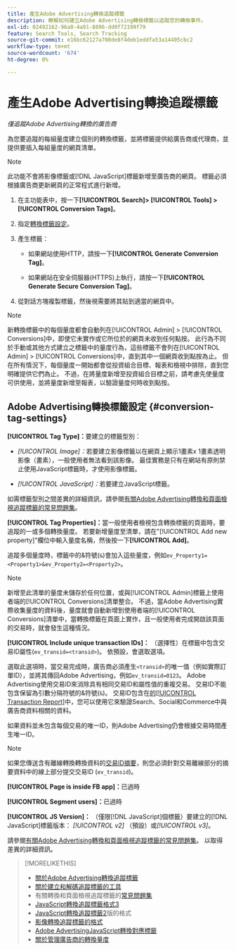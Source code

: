 ```yaml
---
title: 產生Adobe Advertising轉換追蹤標籤
description: 瞭解如何建立Adobe Advertising轉換標籤以追蹤您的轉換事件。
exl-id: 02492162-96a0-4a91-8896-dd0f72199f79
feature: Search Tools, Search Tracking
source-git-commit: e16bc62127a708de8f4deb1eddfa53a14405cbc2
workflow-type: tm+mt
source-wordcount: '674'
ht-degree: 0%

---
```


# 產生Adobe Advertising轉換追蹤標籤

*僅追蹤Adobe Advertising轉換的廣告商*

為您要追蹤的每組量度建立個別的轉換標籤，並將標籤提供給廣告商或代理商，並提供要插入每組量度的網頁清單。

>[!NOTE]
>
>此功能不會將影像標籤或[!DNL JavaScript]標籤新增至廣告商的網頁。 標籤必須根據廣告商更新網頁的正常程式進行新增。

1. 在主功能表中，按一下&#x200B;**[!UICONTROL Search]> [!UICONTROL Tools] >[!UICONTROL Conversion Tags]**。

1. 指定[轉換標籤設定](#conversion-tag-settings)。

1. 產生標籤：

   * 如果網站使用HTTP，請按一下&#x200B;**[!UICONTROL Generate Conversion Tag]**。

   * 如果網站在安全伺服器(HTTPS)上執行，請按一下&#x200B;**[!UICONTROL Generate Secure Conversion Tag]**。

1. 從對話方塊複製標籤，然後視需要將其貼到適當的網頁中。

>[!NOTE]
>
>新轉換標籤中的每個量度都會自動列在[!UICONTROL Admin] > [!UICONTROL Conversions]中，即使它未實作或它所位於的網頁未收到任何點按。 此行為不同於手動或其他方式建立之標籤中的量度行為，這些標籤不會列在[!UICONTROL Admin] > [!UICONTROL Conversions]中，直到其中一個網頁收到點按為止。 但在所有情況下，每個量度一開始都會從投資組合目標、報表和檢視中排除，直到您明確提供它們為止。 不過，在將量度新增至投資組合目標之前，請考慮先使量度可供使用，並將量度新增至報表，以驗證量度何時收到點按。

## Adobe Advertising轉換標籤設定 {#conversion-tag-settings}

**[!UICONTROL Tag Type]：**&#x200B;要建立的標籤型別：

* *[!UICONTROL Image]：*&#x200B;若要建立影像標籤以在網頁上顯示1畫素x 1畫素透明影像（畫素），一般使用者無法看到該影像。 最佳實務是只有在網站有原則禁止使用JavaScript標籤時，才使用影像標籤。

* *[!UICONTROL JavaScript]：*&#x200B;若要建立JavaScript標籤。

如需標籤型別之間差異的詳細資訊，請參閱[有關Adobe Advertising轉換和頁面檢視追蹤標籤的常見問題集](/help/search-social-commerce/tracking/faqs-conversion-page-view-tracking-tags.md)。

**[!UICONTROL Tag Properties]：**&#x200B;當一般使用者檢視包含轉換標籤的頁面時，要追蹤的一或多個轉換量度。 若要新增量度至清單，請在&quot;[!UICONTROL Add new property]&quot;欄位中輸入量度名稱，然後按一下&#x200B;**[!UICONTROL Add]**。

追蹤多個量度時，標籤中的&amp;符號(`&`)會加入這些量度，例如`ev_Property1=<Property1>&ev_Property2=<Property2>`。

>[!NOTE]
>
>新增至此清單的量度未儲存於任何位置，或與[!UICONTROL Admin]標籤上使用者端的[!UICONTROL Conversions]清單整合。 不過，當Adobe Advertising實際收集量度的資料後，量度就會自動新增到使用者端的[!UICONTROL Conversions]清單中，當轉換標籤在頁面上實作，且一般使用者完成開啟該頁面的交易時，就會發生這種情況。

**[!UICONTROL Include unique transaction IDs]：** （選擇性）在標籤中包含交易ID屬性(`ev_transid=<transid>`)。 依預設，會選取選項。

選取此選項時，當交易完成時，廣告商必須產生`<transid>`的唯一值（例如實際訂單ID），並將其傳回Adobe Advertising，例如`ev_transid=0123`。 Adobe Advertising使用交易ID來消除具有相同交易ID和屬性值的重複交易。 交易ID不能包含保留為引數分隔符號的&amp;符號(`&`)。 交易ID包含在[的[!UICONTROL Transaction Report]](/help/search-social-commerce/reports/management/basic-advanced/transaction-report.md)中，您可以使用它來驗證Search、Social和Commerce中與廣告商資料相關的資料。

如果資料並未包含每個交易的唯一ID，則Adobe Advertising仍會根據交易時間產生唯一ID。

>[!NOTE]
>
>如果您傳送含有離線轉換轉換資料的[交易ID摘要](/help/search-social-commerce/tracking/feed-transaction-id.md)，則您必須針對交易離線部分的摘要資料中的線上部分提交交易ID (`ev_transid`)。

**[!UICONTROL Page is inside FB app]：**&#x200B;已過時

**[!UICONTROL Segment users]：**&#x200B;已過時

**[!UICONTROL JS Version]：** （僅限[!DNL JavaScript]個標籤）要建立的[!DNL JavaScript]標籤版本： *[!UICONTROL v2]* （預設）或&#x200B;*[!UICONTROL v3]*。

請參閱[有關Adobe Advertising轉換和頁面檢視追蹤標籤的常見問題集](/help/search-social-commerce/tracking/faqs-conversion-page-view-tracking-tags.md)。 以取得差異的詳細資訊。

>[!MORELIKETHIS]
>
>* [關於Adobe Advertising轉換追蹤標籤](/help/search-social-commerce/tracking/conversion-tracking-advertising.md)
>* [關於建立和解碼追蹤標籤的工具](tracking-tools-about.md)
>* 有關轉換和頁面檢視追蹤標籤的[常見問題集](/help/search-social-commerce/tracking/faqs-conversion-page-view-tracking-tags.md)
>* [JavaScript轉換追蹤標籤格式3](/help/search-social-commerce/tracking/format-conversion-tag-jsv3.md)
>* [JavaScript轉換追蹤標籤2](/help/search-social-commerce/tracking/format-conversion-tag-jsv2.md)版的格式
>* [影像轉換追蹤標籤的格式](/help/search-social-commerce/tracking/format-conversion-tag-image.md)
>* [Adobe AdvertisingJavaScript轉換對應標籤](/help/search-social-commerce/tracking/itp-conversion-mapping-tag.md)
>* [關於管理廣告商的轉換量度](/help/search-social-commerce/admin/conversion-metrics/conversion-metric-about.md)

